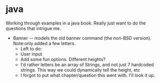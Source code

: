 # java
Working through examples in a java book. Really just want to do the questions that intrigue me.

  * Banner -- models the old banner command (the non-BSD version). Note:only added a few letters.
    *   Left to do:
    *   User input
    *   Add some fun options. Different heights?
    *   I'd rather letters be an array of Strings, and not just 7 hardcoded strings. This way we could dynamically tell the height, etc
    *   I forgot to put what chapter/question this went with. I'll look it up.
